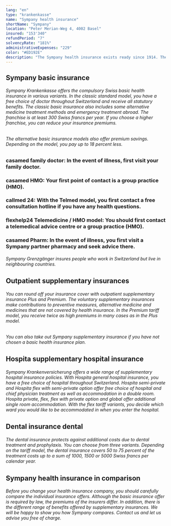 ```yaml
---
lang: "en"
type: "krankenkasse"
name: "Sympany health insurance"
shortName: "Sympany"
location: "Peter Merian-Weg 4, 4002 Basel"
insured: "153'340"
refundPeriod: "7"
solvencyRate: "181%"
administrativeExpenses: "229"
color: "#ED192E"
description: "The Sympany health insurance exists ready since 1914. The insurer was founded under the name Öffentliche Krankenkasse (ÖKK) Basel. The head office is also located in Basel. Today the company consists of five insurance companies. In the area of health insurance, the insurer looks after 259,703 private customers; 202,270 persons alone have taken out basic insurance. In 2018, the health insurance company achieved a premium volume of CHF 1,048 million."
---
```


## Sympany basic insurance

###### Sympany Krankenkasse offers the compulsory Swiss basic health insurance in various variants. In the classic standard model, you have a free choice of doctor throughout Switzerland and receive all statutory benefits. The classic basic insurance also includes some alternative medicine treatment methods and emergency treatment abroad. The franchise is at least 300 Swiss francs per year. If you choose a higher franchise, you can reduce your insurance premiums.

###### The alternative basic insurance models also offer premium savings. Depending on the model, you pay up to 18 percent less.

### casamed family doctor: In the event of illness, first visit your family doctor.

### casamed HMO: Your first point of contact is a group practice (HMO).

### callmed 24: With the Telmed model, you first contact a free consultation hotline if you have any health questions.

### flexhelp24 Telemedicine / HMO model: You should first contact a telemedical advice centre or a group practice (HMO).

### casamed Pharm: In the event of illness, you first visit a Sympany partner pharmacy and seek advice there.

###### Sympany Grenzgänger insures people who work in Switzerland but live in neighbouring countries.

## Outpatient supplementary insurances

###### You can round off your insurance cover with outpatient supplementary insurance Plus and Premium. The voluntary supplementary insurances make contributions to preventive measures, alternative medicine and medicines that are not covered by health insurance. In the Premium tariff model, you receive twice as high premiums in many cases as in the Plus model.

###### You can also take out Sympany supplementary insurance if you have not chosen a basic health insurance plan.

## Hospita supplementary hospital insurance

###### Sympany Krankenversicherung offers a wide range of supplementary hospital insurance policies. With Hospita general hospital insurance, you have a free choice of hospital throughout Switzerland. Hospita semi-private and Hospita flex with semi-private option offer free choice of hospital and chief physician treatment as well as accommodation in a double room. Hospita private, flex, flex with private option and global offer additional single room accommodation. With the flex tariff variants, you decide which ward you would like to be accommodated in when you enter the hospital.

## Dental insurance dental

###### The dental insurance protects against additional costs due to dental treatment and prophylaxis. You can choose from three variants. Depending on the tariff model, the dental insurance covers 50 to 75 percent of the treatment costs up to a sum of 1000, 1500 or 5000 Swiss francs per calendar year.

## Sympany health insurance in comparison

###### Before you change your health insurance company, you should carefully compare the individual insurance offers. Although the basic insurance offer is required by law, the premiums of the insurers differ. In addition, there is the different range of benefits offered by supplementary insurances. We will be happy to show you how Sympany compares. Contact us and let us advise you free of charge.
